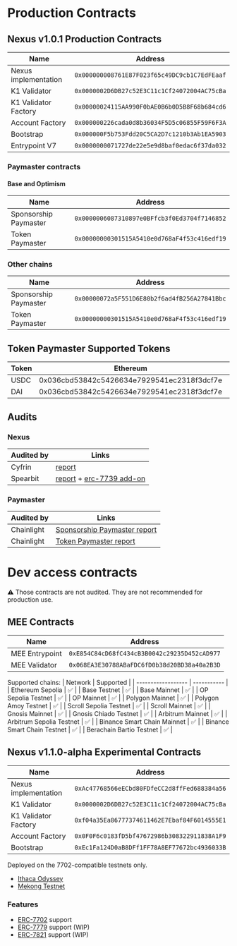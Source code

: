 # Production Contracts

## Nexus v1.0.1 Production Contracts
| Name    | Address    | 
|-------------|-------------|
| Nexus implementation  | `0x000000008761E87F023f65c49DC9cb1C7EdFEaaf`  |
| K1 Validator  | `0x0000002D6DB27c52E3C11c1Cf24072004AC75cBa`  | 
| K1 Validator Factory  | `0x00000024115AA990F0bAE0B6b0D5B8F68b684cd6`  | 
| Account Factory  | `0x000000226cada0d8b36034F5D5c06855F59F6F3A`  |
| Bootstrap  | `0x000000F5b753Fdd20C5CA2D7c1210b3Ab1EA5903`  |
| Entrypoint V7 | `0x0000000071727de22e5e9d8baf0edac6f37da032` |

### Paymaster contracts
#### Base and Optimism
| Name    | Address    | 
|-------------|-------------|
| Sponsorship Paymaster | `0x0000006087310897e0BFfcb3f0Ed3704f7146852` |
| Token Paymaster | `0x00000000301515A5410e0d768aF4f53c416edf19` |

### Other chains
| Name    | Address    | 
|-------------|-------------|
| Sponsorship Paymaster | `0x00000072a5F551D6E80b2f6ad4fB256A27841Bbc` |
| Token Paymaster | `0x00000000301515A5410e0d768aF4f53c416edf19` |

## Token Paymaster Supported Tokens

| Token       |                  Ethereum                   |                  Base                      |                  Base Sepolia              |
|-------------|---------------------------------------------|--------------------------------------------|--------------------------------------------|
| USDC        | 0x036cbd53842c5426634e7929541ec2318f3dcf7e  | 0x036cbd53842c5426634e7929541ec2318f3dcf7e | 0x036cbd53842c5426634e7929541ec2318f3dcf7e |
| DAI         | 0x036cbd53842c5426634e7929541ec2318f3dcf7e  | 0x036cbd53842c5426634e7929541ec2318f3dcf7e | 0x036cbd53842c5426634e7929541ec2318f3dcf7e |

## Audits

### Nexus

| Audited by    | Links    | 
|-------------|-------------|
| Cyfrin  | [report](https://github.com/bcnmy/nexus/blob/dev/audits/CodeHawks-Cyfrin-Competition-170924.pdf)  |
| Spearbit  | [report](https://github.com/bcnmy/nexus/blob/dev/audits/report-cantinacode-biconomy-0708-final.pdf)  + [erc-7739 add-on](https://github.com/bcnmy/nexus/blob/dev/audits/report-cantinacode-biconomy-erc7739-addon-final.pdf) 

### Paymaster

| Audited by    | Links    | 
|-------------|-------------|
| Chainlight | [Sponsorship Paymaster report](https://github.com/bcnmy/gasdaddy/blob/6bb9ad9b74cb48cd9284461b31b5624edf8a6eb5/audits/ChainLight_Biconomy_Sponsorship_Paymaster_Security_Audit_v1_1.pdf) |
| Chainlight | [Token Paymaster report](https://github.com/bcnmy/gasdaddy/blob/20239ae8bf5696d57341ff90e0be52e6038bf47f/audits/ChainLight_Biconomy_Token_Paymaster_Security_Audit_v1_0.pdf) |


# Dev access contracts
⚠️ Those contracts are not audited. They are not recommended for production use.

## MEE Contracts
| Name    | Address    | 
|-------------|-------------|
|  MEE Entrypoint | `0xE854C84cD68fC434cB3B0042c29235D452cAD977` |
|  MEE Validator | `0x068EA3E30788ABaFDC6fD0b38d20BD38a40a2B3D` |

Supported chains:
| Network            | Supported     |
| ------------------ | ----------- |
| Ethereum Sepolia   | ✅           |
| Base Testnet       | ✅           |
| Base Mainnet       | ✅           |
| OP Sepolia Testnet | ✅           |
| OP Mainnet         | ✅           |
| Polygon Mainnet         | ✅           |
| Polygon Amoy Testnet         | ✅           |
| Scroll Sepolia Testnet         | ✅           |
| Scroll Mainnet         | ✅           |
| Gnosis Mainnet         | ✅           |
| Gnosis Chiado Testnet         | ✅           |
| Arbitrum Mainnet         | ✅           |
| Arbitrum Sepolia Testnet         | ✅           |
| Binance Smart Chain Mainnet         | ✅           |
| Binance Smart Chain Testnet         | ✅           |
| Berachain Bartio Testnet         | ✅           |


## Nexus v1.1.0-alpha Experimental Contracts
| Name    | Address    | 
|-------------|-------------|
| Nexus implementation  | `0xAc47768566eECbd80FDfeCC2d8ffFed688384a56`  |
| K1 Validator  | `0x0000002D6DB27c52E3C11c1Cf24072004AC75cBa`  | 
| K1 Validator Factory  | `0xf04a35Ea86777374611462E7Ebaf84F6014555E1`  | 
| Account Factory  | `0x0F0F6c0183fD5bf47672986b308322911838A1F9`  |
| Bootstrap  | `0xEc1Fa124D0aB8DFf1FF78A8EF77672bc4936033B`  |

Deployed on the 7702-compatible testnets only.
- [Ithaca Odyssey](https://hub.conduit.xyz/odyssey)
- [Mekong Testnet](https://mekong.ethpandaops.io/)

### Features
- [ERC-7702](https://eips.ethereum.org/EIPS/eip-7702) support
- [ERC-7779](https://eips.ethereum.org/EIPS/eip-7779) support (WIP)
- [ERC-7821](https://eips.ethereum.org/EIPS/eip-7821) support (WIP)

